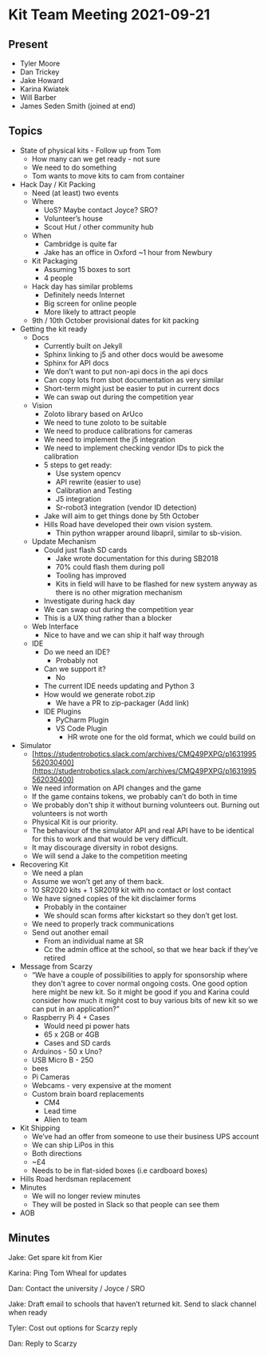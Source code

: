# Kit Team Meeting 2021-09-21

## Present

- Tyler Moore
- Dan Trickey
- Jake Howard
- Karina Kwiatek
- Will Barber
- James Seden Smith (joined at end)

## Topics 

- State of physical kits - Follow up from Tom
    - How many can we get ready - not sure
    - We need to do something
    - Tom wants to move kits to cam from container
- Hack Day / Kit Packing
    - Need (at least) two events
    - Where
        - UoS? Maybe contact Joyce? SRO?
        - Volunteer’s house
        - Scout Hut / other community hub
    - When
        - Cambridge is quite far
        - Jake has an office in Oxford ~1 hour from Newbury
    - Kit Packaging
        - Assuming 15 boxes to sort
        - 4 people
    - Hack day has similar problems
        - Definitely needs Internet
        - Big screen for online people
        - More likely to attract people
    - 9th / 10th October provisional dates for kit packing
- Getting the kit ready
    - Docs
        - Currently built on Jekyll
        - Sphinx linking to j5 and other docs would be awesome
        - Sphinx for API docs
        - We don’t want to put non-api docs in the api docs
        - Can copy lots from sbot documentation as very similar
        - Short-term might just be easier to put in current docs
        - We can swap out during the competition year
    - Vision
        - Zoloto library based on ArUco
        - We need to tune zoloto to be suitable
        - We need to produce calibrations for cameras
        - We need to implement the j5 integration
        - We need to implement checking vendor IDs to pick the calibration
        - 5 steps to get ready:
            - Use system opencv
            - API rewrite (easier to use)
            - Calibration and Testing
            - J5 integration
            - Sr-robot3 integration (vendor ID detection)
        - Jake will aim to get things done by 5th October
        - Hills Road have developed their own vision system.
            - Thin python wrapper around libapril, similar to sb-vision.
    - Update Mechanism
        - Could just flash SD cards
            - Jake wrote documentation for this during SB2018
            - 70% could flash them during poll
            - Tooling has improved
            - Kits in field will have to be flashed for new system anyway as there is no other migration mechanism
        - Investigate during hack day
        - We can swap out during the competition year
        - This is a UX thing rather than a blocker
    - Web Interface
        - Nice to have and we can ship it half way through
    - IDE
        - Do we need an IDE?
            - Probably not
        - Can we support it?
            - No
        - The current IDE needs updating and Python 3
        - How would we generate robot.zip
            - We have a PR to zip-packager (Add link)
        - IDE Plugins
            - PyCharm Plugin
            - VS Code Plugin
                - HR wrote one for the old format, which we could build on
- Simulator 
    - [https://studentrobotics.slack.com/archives/CMQ49PXPG/p1631995562030400](https://studentrobotics.slack.com/archives/CMQ49PXPG/p1631995562030400)
    - We need information on API changes and the game
    - If the game contains tokens, we probably can’t do both in time
    - We probably don't ship it without burning volunteers out. Burning out volunteers is not worth
    - Physical Kit is our priority.
    - The behaviour of the simulator API and real API have to be identical for this to work and that would be very difficult.
    - It may discourage diversity in robot designs.
    - We will send a Jake to the competition meeting
- Recovering Kit
    - We need a plan
    - Assume we won’t get any of them back.
    - 10 SR2020 kits + 1 SR2019 kit with no contact or lost contact
    - We have signed copies of the kit disclaimer forms
        - Probably in the container
        - We should scan forms after kickstart so they don’t get lost.
    - We need to properly track communications
    - Send out another email
        - From an individual name at SR
        - Cc the admin office at the school, so that we hear back if they’ve retired
- Message from Scarzy
    - “We have a couple of possibilities to apply for sponsorship where they don't agree to cover normal ongoing costs. One good option here might be new kit. So it might be good if you and Karina could consider how much it might cost to buy various bits of new kit so we can put in an application?”
    - Raspberry Pi 4 + Cases
        - Would need pi power hats
        - 65 x 2GB or 4GB
        - Cases and SD cards
    - Arduinos - 50 x Uno?
    - USB Micro B - 250
    - bees
    - Pi Cameras 
    - Webcams - very expensive at the moment
    - Custom brain board replacements
        - CM4
        - Lead time
        - Alien to team
- Kit Shipping
    - We’ve had an offer from someone to use their business UPS account
    - We can ship LiPos in this
    - Both directions
    - ~£4
    - Needs to be in flat-sided boxes (i.e cardboard boxes)
- Hills Road herdsman replacement
- Minutes
    - We will no longer review minutes
    - They will be posted in Slack so that people can see them
- AOB



## Minutes

Jake: Get spare kit from Kier

Karina: Ping Tom Wheal for updates

Dan: Contact the university / Joyce / SRO

Jake: Draft email to schools that haven’t returned kit. Send to slack channel when ready

Tyler: Cost out options for Scarzy reply

Dan: Reply to Scarzy
